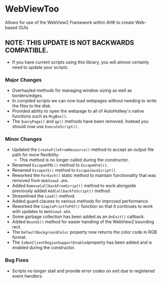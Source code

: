 # WebViewToo
Allows for use of the WebView2 Framework within AHK to create Web-based GUIs

## NOTE: THIS UPDATE IS NOT BACKWARDS COMPATIBLE.
- If you have current scripts using this library, you will almost certainly need to update your scripts.

### Major Changes
- Overhauled methods for managing window sizing as well as borders/edges.
- In compiled scripts we can now load webpages without needing to write the files to the disk.
- Provided ability to open the webpage to all of AutoHotkey's native functions such as `MsgBox()`.
- The `QueryPage()` and `qp()` methods have been removed. Instead you should now use `ExecuteScript()`.
	
### Minor Changes
- Updated the `CreateFileFromResource()` method to accept an output file path for more flexibility.
  - This method is no longer called during the constructor.
- Renamed `EscapeHTML()` method to `EscapeHtml()`.
- Renamed `EscapeJS()` method to `EscapeJavaScript()`.
- Reworked the `ForEach()` static method to maintain functionality that was removed from `WebView2.ahk`.
- Added `RemoveCallbackFromScript()` method to work alongside previously added `AddCallbackToScript()` method.
- Streamlined the `Load()` method.
- Added guard clauses to various methods for improved performance.
- Reworked the `SimplePrintToPdf()` function so that it continues to work with updates to `WebView2.ahk`.
- Some garbage collection has been added as an `OnExit()` callback.
- Added `Bounds()` method for easier handling of the WebView2 bounding rect.
- The `DefaultBackgroundColor` property now returns the color code in RGB format.
- The `IsNonClientRegionSupportEnabled`property has been added and is enabled during the constructor.

### Bug Fixes
- Scripts no longer stall and provide error codes on exit due to registered event handlers.
